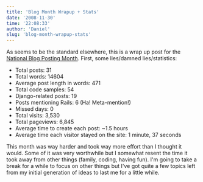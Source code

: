 ```yaml
---
title: 'Blog Month Wrapup + Stats'
date: '2008-11-30'
time: '22:08:33'
author: 'Daniel'
slug: 'blog-month-wrapup-stats'
---
```


<p>As seems to be the standard elsewhere, this is a wrap up post for the <a href="http://www.nablopomo.com/">National Blog Posting Month</a>. First, some lies/damned lies/statistics:</p>

<ul>
    <li>Total posts: 31</li>
    <li>Total words: 14604</li>
    <li>Average post length in words: 471</li>
    <li>Total code samples: 54</li>
    <li>Django-related posts: 19</li>
    <li>Posts mentioning Rails: 6 (Ha! Meta-mention!)</li>
    <li>Missed days: 0</li>
    <li>Total visits: 3,530</li>
    <li>Total pageviews: 6,845</li>
    <li>Average time to create each post: ~1.5 hours</li>
    <li>Average time each visitor stayed on the site: 1 minute, 37 seconds</li>
</ul>

<p>This month was way harder and took way more effort than I thought it would. Some of it was very worthwhile but I somewhat resent the time it took away from other things (family, coding, having fun). I'm going to take a break for a while to focus on other things but I've got quite a few topics left from my initial generation of ideas to last me for a little while.</p>